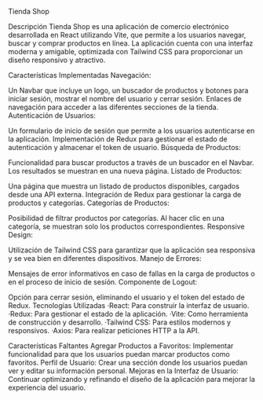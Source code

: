Tienda Shop


Descripción
Tienda Shop es una aplicación de comercio electrónico desarrollada en React utilizando Vite, que permite a los usuarios navegar, buscar y comprar productos en línea. La aplicación cuenta con una interfaz moderna y amigable, optimizada con Tailwind CSS para proporcionar un diseño responsivo y atractivo.

Características Implementadas
Navegación:

Un Navbar que incluye un logo, un buscador de productos y botones para iniciar sesión, mostrar el nombre del usuario y cerrar sesión.
Enlaces de navegación para acceder a las diferentes secciones de la tienda.
Autenticación de Usuarios:

Un formulario de inicio de sesión que permite a los usuarios autenticarse en la aplicación.
Implementación de Redux para gestionar el estado de autenticación y almacenar el token de usuario.
Búsqueda de Productos:

Funcionalidad para buscar productos a través de un buscador en el Navbar. Los resultados se muestran en una nueva página.
Listado de Productos:

Una página que muestra un listado de productos disponibles, cargados desde una API externa.
Integración de Redux para gestionar la carga de productos y categorías.
Categorías de Productos:

Posibilidad de filtrar productos por categorías. Al hacer clic en una categoría, se muestran solo los productos correspondientes.
Responsive Design:

Utilización de Tailwind CSS para garantizar que la aplicación sea responsiva y se vea bien en diferentes dispositivos.
Manejo de Errores:

Mensajes de error informativos en caso de fallas en la carga de productos o en el proceso de inicio de sesión.
Componente de Logout:

Opción para cerrar sesión, eliminando el usuario y el token del estado de Redux.
Tecnologías Utilizadas
·React: Para construir la interfaz de usuario.
·Redux: Para gestionar el estado de la aplicación.
·Vite: Como herramienta de construcción y desarrollo.
·Tailwind CSS: Para estilos modernos y responsivos.
·Axios: Para realizar peticiones HTTP a la API.

Características Faltantes
Agregar Productos a Favoritos: Implementar funcionalidad para que los usuarios puedan marcar productos como favoritos.
Perfil de Usuario: Crear una sección donde los usuarios puedan ver y editar su información personal.
Mejoras en la Interfaz de Usuario: Continuar optimizando y refinando el diseño de la aplicación para mejorar la experiencia del usuario.